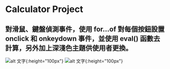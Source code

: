 # Calculator Project

## 對滑鼠、鍵盤偵測事件，使用 for...of 對每個按鈕設置 onclick 和 onkeydown 事件，並使用 eval() 函數去計算，另外加上深淺色主題供使用者更換。

![alt 文字](https://img.onl/LxUWwL "Theme Dark"){:height="100px"}
![alt 文字](https://img.onl/LzlW8Q "Theme Dark"){:height="100px"}
